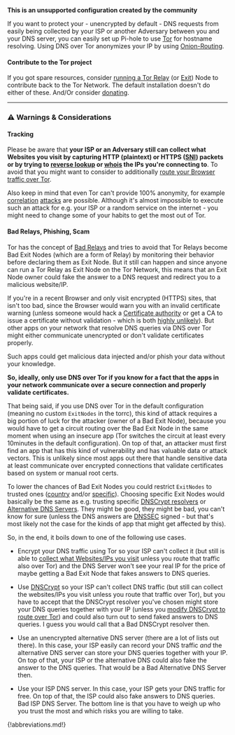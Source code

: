 **This is an unsupported configuration created by the community**

If you want to protect your - unencrypted by default - DNS requests from easily being collected by your ISP or another Adversary between you and your DNS server, you can easily set up Pi-hole to use [Tor](https://www.torproject.org) for hostname resolving. Using DNS over Tor anonymizes your IP by using [Onion-Routing](https://en.wikipedia.org/wiki/Onion_routing).

#### Contribute to the Tor project

If you got spare resources, consider [running a Tor Relay](https://www.torproject.org/docs/tor-doc-relay.html.en) (or [Exit](https://blog.torproject.org/tips-running-exit-node)) Node to contribute back to the Tor Network. The default installation doesn't do either of these. And/Or consider [donating](https://donate.torproject.org).

---

### ⚠️ Warnings & Considerations

#### Tracking

Please be aware that **your ISP or an Adversary still can collect what Websites you visit by capturing HTTP (plaintext) or HTTPS ([SNI](https://en.wikipedia.org/wiki/Server_Name_Indication)) packets or by trying to [reverse lookup](https://en.wikipedia.org/wiki/Reverse_DNS_lookup) or [whois](https://en.wikipedia.org/wiki/WHOIS) the IPs you're connecting to**. To avoid that you might want to consider to additionally [route your Browser traffic over Tor](#route-browser-traffic-over-tor).

Also keep in mind that even Tor can't provide 100% anonymity, for example [correlation](https://www.extremetech.com/extreme/211169-mit-researchers-figure-out-how-to-break-tor-anonymity-without-cracking-encryption) [attacks](https://nakedsecurity.sophos.com/2016/10/05/unmasking-tor-users-with-dns/) are possible. Although it's almost impossible to execute such an attack for e.g. your ISP or a random service on the internet - you might need to change some of your habits to get the most out of Tor.

#### Bad Relays, Phishing, Scam

Tor has the concept of [Bad Relays](https://trac.torproject.org/projects/tor/wiki/doc/ReportingBadRelays) and tries to avoid that Tor Relays become Bad Exit Nodes (which are a form of Relay) by monitoring their behavior before declaring them as Exit Node. But it still can happen and since anyone can run a Tor Relay as Exit Node on the Tor Network, this means that an Exit Node owner could fake the answer to a DNS request and redirect you to a malicious website/IP.

If you're in a recent Browser and only visit encrypted (HTTPS) sites, that isn't too bad, since the Browser would warn you with an invalid certificate warning (unless someone would hack a [Certificate authority](https://en.wikipedia.org/wiki/Certificate_authority) or get a CA to issue a certificate without validation - which is both [highly unlikely](https://www.reddit.com/r/TOR/comments/5b416x/malicious_tor_exit_node_can_provide_fakephishing/d9lskni/)). But other apps on your network that resolve DNS queries via DNS over Tor might either communicate unencrypted or don't validate certificates properly.

Such apps could get malicious data injected and/or phish your data without your knowledge.

**So, ideally, only use DNS over Tor if you know for a fact that the apps in your network communicate over a secure connection and properly validate certificates.**

That being said, if you use DNS over Tor in the default configuration (meaning no custom `ExitNodes` in the torrc), this kind of attack requires a big portion of luck for the attacker (owner of a Bad Exit Node), because you would have to get a circuit routing over the Bad Exit Node in the same moment when using an insecure app (Tor switches the circuit at least every 10minutes in the default configuration). On top of that, an attacker must first find an app that has this kind of vulnerability and has valuable data or attack vectors. This is unlikely since most apps out there that handle sensitive data at least communicate over encrypted connections that validate certificates based on system or manual root certs.

To lower the chances of Bad Exit Nodes you could restrict `ExitNodes` to trusted ones ([country](#solution-1---only-use-exit-nodes-from-specific-countries) and/or [specific](#solution-2---only-use-specific-exit-nodes)). Choosing specific Exit Nodes would basically be the same as e.g. trusting specific [DNSCrypt resolvers](#alternatives) or [Alternative DNS Servers](https://wikileaks.org/wiki/Alternative_DNS). They might be good, they might be bad, you can't know for sure (unless the DNS answers are [DNSSEC](#dnssec) signed - but that's most likely not the case for the kinds of app that might get affected by this).

So, in the end, it boils down to one of the following use cases.

- Encrypt your DNS traffic using Tor so your ISP can't collect it (but still is able to [collect what Websites/IPs you visit](#tracking) unless you route that traffic also over Tor) and the DNS Server won't see your real IP for the price of maybe getting a Bad Exit Node that fakes answers to DNS queries.

- Use [DNSCrypt](#alternatives) so your ISP can't collect DNS traffic (but still can collect the websites/IPs you visit unless you route that traffic over Tor), but you have to accept that the DNSCrypt resolver you've chosen might store your DNS queries together with your IP (unless you [modify DNSCrypt to route over Tor](https://github.com/DNSCrypt/dnscrypt-proxy/issues/399#issuecomment-214329222)) and could also turn out to send faked answers to DNS queries. I guess you would call that a Bad DNSCrypt resolver then.

- Use an unencrypted alternative DNS server (there are a lot of lists out there). In this case, your ISP easily can record your DNS traffic *and* the alternative DNS server can store your DNS queries together with your IP. On top of that, your ISP or the alternative DNS could also fake the answer to the DNS queries. That would be a Bad Alternative DNS Server then.

- Use your ISP DNS server. In this case, your ISP gets your DNS traffic for free. On top of that, the ISP could also fake answers to DNS queries. Bad ISP DNS Server. The bottom line is that you have to weigh up who you trust the most and which risks you are willing to take.

{!abbreviations.md!}
